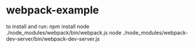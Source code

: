 # webpack-example

to install  and run:
npm install
node ./node_modules/webpack/bin/webpack.js
node ./node_modules/webpack-dev-server/bin/webpack-dev-server.js
